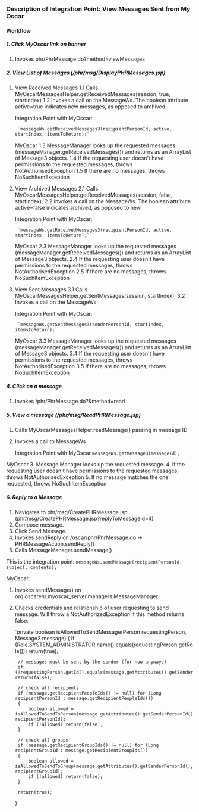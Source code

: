 ### Description of Integration Point: View Messages Sent from My Oscar

#### Workflow 

##### 1. Click MyOscar link on banner

1. Invokes phr/PhrMessage.do?method=viewMessages

##### 2. View List of Messages (/phr/msg/DisplayPHRMessages.jsp)

1. View Received Messages
	1.1 Calls MyOscarMessagesHelper.getReceivedMessages(session, true, startIndex)
	1.2 Invokes a call on the MessageWs. The boolean attribute active=true indicates new messages, as opposed to archived.

	Integration Point with MyOscar:
	
		`messageWs.getReceivedMessages3(recipientPersonId, active, startIndex, itemsToReturn);`

	MyOscar
	1.3 MessageManager looks up the requested messages (messageManager.getReceivedMessages()) and returns as an ArrayList of Message3 objects.
	1.4 If the requesting user doesn't have permissions to the requested messages, throws NotAuthorisedException
	1.5 If there are no messages, throws NoSuchItemException
	

2. View Archived Messages
	2.1 Calls MyOscarMessagesHelper.getReceivedMessages(session, false, startIndex);
	2.2 Invokes a call on the MessageWs. The boolean attribute active=false indicates archived, as opposed to new.

	Integration Point with MyOscar:

		`messageWs.getReceivedMessages3(recipientPersonId, active, startIndex, itemsToReturn);`

	MyOscar
	2.3 MessageManager looks up the requested messages (messageManager.getReceivedMessages()) and returns as an ArrayList of Message3 objects.
	2.4 If the requesting user doesn't have permissions to the requested messages, throws NotAuthorisedException
	2.5 If there are no messages, throws NoSuchItemException

3. View Sent Messages 
	3.1 Calls MyOscarMessagesHelper.getSentMessages(session, startIndex);
	3.2 Invokes a call on the MessageWs

	Integration Point with MyOscar:

		`messageWs.getSentMessages3(senderPersonId, startIndex, itemsToReturn);`

	MyOscar
	3.3 MessageManager looks up the requested messages (messageManager.getReceivedMessages()) and returns as an ArrayList of Message3 objects.
	3.4 If the requesting user doesn't have permissions to the requested messages, throws NotAuthorisedException
	3.5 If there are no messages, throws NoSuchItemException

##### 4. Click on a message 

1. Invokes /phr/PhrMessage.do?&method=read

##### 5. View a message (/phr/msg/ReadPHRMessage.jsp)

1. Calls MyOscarMessagesHelper.readMessage() passing in message ID
2. Invokes a call to MessageWs

	Integration Point with MyOscar
		`messageWs.getMessage3(messageId);`

MyOscar	
3. Message Manager looks up the requested message.
4. If the requesting user doesn't have permissions to the requested messages, throws NotAuthorisedException
5. If no message matches the one requested, throws NoSuchItemException

	
##### 6. Reply to a Message 

1. Navigates to phr/msg/CreatePHRMessage.jsp (phr/msg/CreatePHRMessage.jsp?replyToMessageId=4)
2. Compose message.
3. Click Send Message.
4. Invokes sendReply on /oscar/phr/PhrMessage.do -> PHRMessageAction.sendReply()
5. Calls MessageManager.sendMessage()

This is the integration point:
	`messageWs.sendMessage(recipientPersonId, subject, contents);`

MyOscar:
1. Invokes sendMessage() on org.oscarehr.myoscar_server.managers.MessageManager.
2. Checks credentials and relationship of user requesting to send message. Will throw a NotAuthorizedException if this method returns false:

	`private boolean isAllowedToSendMessage(Person requestingPerson, Message2 message)
	{
		if (Role.SYSTEM_ADMINISTRATOR.name().equals(requestingPerson.getRole())) return(true);

		// messages must be sent by the sender (for now anyways)
		if (!requestingPerson.getId().equals(message.getAttributes().getSenderPersonId())) return(false);

		// check all recipients
		if (message.getRecipientPeopleIds() != null) for (Long recipientPersonId : message.getRecipientPeopleIds())
		{
			boolean allowed = isAllowedToSendToPerson(message.getAttributes().getSenderPersonId(), recipientPersonId);
			if (!allowed) return(false);
		}

		// check all groups
		if (message.getRecipientGroupIds() != null) for (Long recipientGroupId : message.getRecipientGroupIds())
		{
			boolean allowed = isAllowedToSendToGroup(message.getAttributes().getSenderPersonId(), recipientGroupId);
			if (!allowed) return(false);
		}

		return(true);
	}`

